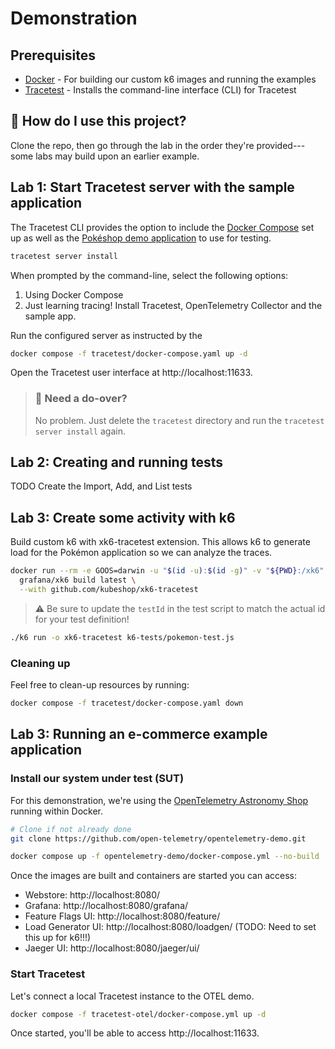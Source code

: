 # Demonstration

## Prerequisites
* [Docker](https://docs.docker.com/get-docker/) - For building our custom k6 images and running the examples
* [Tracetest](https://tracetest.io/download) - Installs the command-line interface (CLI) for Tracetest

## :raising_hand: How do I use this project?
Clone the repo, then go through the lab in the order they're provided---some labs may build upon an earlier example.


## Lab 1: Start Tracetest server with the sample application 
The Tracetest CLI provides the option to include the [Docker Compose](https://docs.docker.com/compose/) set up as well as the [Pokéshop demo application](https://github.com/kubeshop/pokeshop) to use for testing.

```bash
tracetest server install
```

When prompted by the command-line, select the following options:
1. Using Docker Compose
1. Just learning tracing! Install Tracetest, OpenTelemetry Collector and the sample app.

Run the configured server as instructed by the 
```bash
docker compose -f tracetest/docker-compose.yaml up -d
```

Open the Tracetest user interface at http://localhost:11633.

> ### :facepalm: Need a do-over?
> No problem. Just delete the `tracetest` directory and run the `tracetest server install` again.

## Lab 2: Creating and running tests
TODO Create the Import, Add, and List tests

## Lab 3: Create some activity with k6 
Build custom k6 with xk6-tracetest extension. This allows k6 to generate load for the Pokémon application so we can analyze the traces.

```bash
docker run --rm -e GOOS=darwin -u "$(id -u):$(id -g)" -v "${PWD}:/xk6" \
  grafana/xk6 build latest \
  --with github.com/kubeshop/xk6-tracetest
```

> :warning: Be sure to update the `testId` in the test script to match the actual id for your test definition!

```bash
./k6 run -o xk6-tracetest k6-tests/pokemon-test.js
```


### Cleaning up

Feel free to clean-up resources by running:
```bash
docker compose -f tracetest/docker-compose.yaml down
```


## Lab 3: Running an e-commerce example application

### Install our system under test (SUT)
For this demonstration, we're using the [OpenTelemetry Astronomy Shop](https://github.com/open-telemetry/opentelemetry-demo) running within Docker.


```bash
# Clone if not already done
git clone https://github.com/open-telemetry/opentelemetry-demo.git
```

```bash
docker compose up -f opentelemetry-demo/docker-compose.yml --no-build
```

Once the images are built and containers are started you can access:

- Webstore: http://localhost:8080/
- Grafana: http://localhost:8080/grafana/
- Feature Flags UI: http://localhost:8080/feature/
- Load Generator UI: http://localhost:8080/loadgen/ (TODO: Need to set this up for k6!!!)
- Jaeger UI: http://localhost:8080/jaeger/ui/

### Start Tracetest
Let's connect a local Tracetest instance to the OTEL demo.

```bash
docker compose -f tracetest-otel/docker-compose.yml up -d
```

Once started, you'll be able to access http://localhost:11633. 
